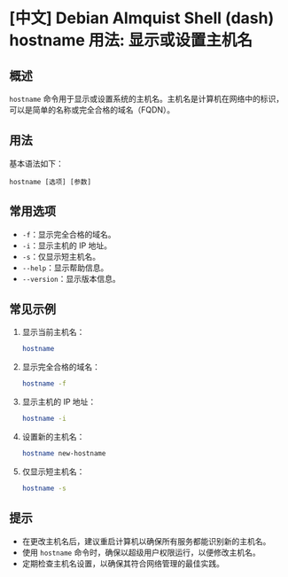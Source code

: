 # [中文] Debian Almquist Shell (dash) hostname 用法: 显示或设置主机名

## 概述
`hostname` 命令用于显示或设置系统的主机名。主机名是计算机在网络中的标识，可以是简单的名称或完全合格的域名（FQDN）。

## 用法
基本语法如下：
```
hostname [选项] [参数]
```

## 常用选项
- `-f`：显示完全合格的域名。
- `-i`：显示主机的 IP 地址。
- `-s`：仅显示短主机名。
- `--help`：显示帮助信息。
- `--version`：显示版本信息。

## 常见示例
1. 显示当前主机名：
   ```sh
   hostname
   ```

2. 显示完全合格的域名：
   ```sh
   hostname -f
   ```

3. 显示主机的 IP 地址：
   ```sh
   hostname -i
   ```

4. 设置新的主机名：
   ```sh
   hostname new-hostname
   ```

5. 仅显示短主机名：
   ```sh
   hostname -s
   ```

## 提示
- 在更改主机名后，建议重启计算机以确保所有服务都能识别新的主机名。
- 使用 `hostname` 命令时，确保以超级用户权限运行，以便修改主机名。
- 定期检查主机名设置，以确保其符合网络管理的最佳实践。